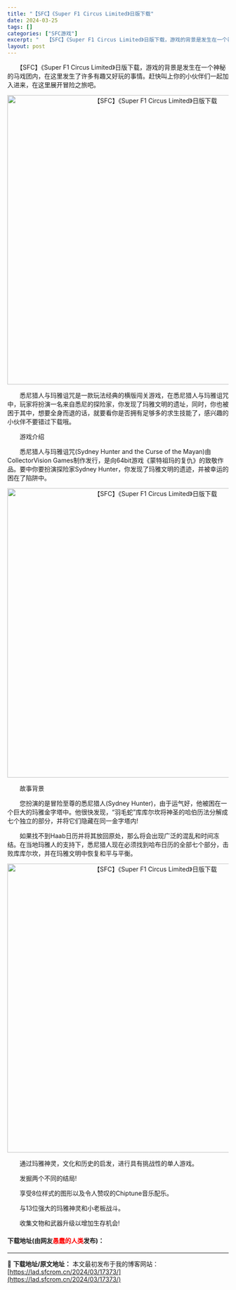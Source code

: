 ```yaml
---
title: "【SFC】《Super F1 Circus Limited》日版下载"
date: 2024-03-25
tags: []
categories: ["SFC游戏"]
excerpt: "　　【SFC】《Super F1 Circus Limited》日版下载，游戏的背景是发生在一个神秘的马戏团内，在这里发生了许多有趣又好玩的事情。赶快叫上你的小伙伴们一起加入进来，在这里展开冒险之旅吧。 　　悉尼猎人与玛雅诅咒是一款玩法经典的横版闯关游戏，在悉尼猎人与玛雅诅咒中，玩家将扮演一名来自悉&hellip;"
layout: post
---
```


 <p>　　【SFC】《Super F1 Circus Limited》日版下载，游戏的背景是发生在一个神秘的马戏团内，在这里发生了许多有趣又好玩的事情。赶快叫上你的小伙伴们一起加入进来，在这里展开冒险之旅吧。</p> <p align="center"><img align="" border="0" src="https://lad.sfcrom.cn/wp-content/uploads/2024/03/20240325_6600d0e401fb4.png" width="659" alt="【SFC】《Super F1 Circus Limited》日版下载" /></p> <p>　　悉尼猎人与玛雅诅咒是一款玩法经典的横版闯关游戏，在悉尼猎人与玛雅诅咒中，玩家将扮演一名来自悉尼的探险家，你发现了玛雅文明的遗址，同时，你也被困于其中，想要全身而退的话，就要看你是否拥有足够多的求生技能了，感兴趣的小伙伴不要错过下载哦。</p> <p>　　游戏介绍</p> <p>　　悉尼猎人与玛雅诅咒(Sydney Hunter and the Curse of the Mayan)由CollectorVision Games制作发行，是向64bit游戏《蒙特祖玛的复仇》的致敬作品。要中你要扮演探险家Sydney Hunter，你发现了玛雅文明的遗迹，并被幸运的困在了陷阱中。</p> <p align="center"><img align="" border="0" src="https://lad.sfcrom.cn/wp-content/uploads/2024/03/20240325_6600d0e50f824.png" width="659" alt="【SFC】《Super F1 Circus Limited》日版下载" /></p> <p>　　故事背景</p> <p>　　您扮演的是冒险至尊的悉尼猎人(Sydney Hunter)，由于运气好，他被困在一个巨大的玛雅金字塔中。他很快发现，&ldquo;羽毛蛇&rdquo;库库尔坎将神圣的哈伯历法分解成七个独立的部分，并将它们隐藏在同一金字塔内!</p> <p>　　如果找不到Haab日历并将其放回原处，那么将会出现广泛的混乱和时间冻结。在当地玛雅人的支持下，悉尼猎人现在必须找到哈布日历的全部七个部分，击败库库尔坎，并在玛雅文明中恢复和平与平衡。</p> <p align="center"><img align="" border="0" src="https://lad.sfcrom.cn/wp-content/uploads/2024/03/20240325_6600d0e65e254.png" width="658" alt="【SFC】《Super F1 Circus Limited》日版下载" /></p> <p>　　通过玛雅神灵，文化和历史的启发，进行具有挑战性的单人游戏。</p> <p>　　发掘两个不同的结局!</p> <p>　　享受8位样式的图形以及令人赞叹的Chiptune音乐配乐。</p> <p>　　与13位强大的玛雅神灵和小老板战斗。</p> <p>　　收集文物和武器升级以增加生存机会!</p> <p><h4>下载地址(由网友<font color="red">愚蠢的人类</font>发布)：</h4></p> 

---
📖 **下载地址/原文地址：** 本文最初发布于我的博客网站：[https://lad.sfcrom.cn/2024/03/17373/](https://lad.sfcrom.cn/2024/03/17373/)
